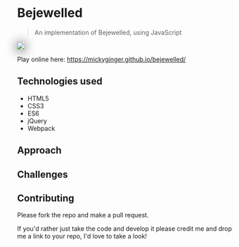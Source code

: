 # Bejewelled

> An implementation of Bejewelled, using JavaScript

<img src="https://user-images.githubusercontent.com/3531085/61970033-d5b6d480-afd3-11e9-875b-e0bf1ed993ca.png" style="box-shadow:0 2px 25px 0">

Play online here: https://mickyginger.github.io/bejewelled/

## Technologies used

- HTML5
- CSS3
- ES6
- jQuery
- Webpack

## Approach


## Challenges


## Contributing

Please fork the repo and make a pull request.

If you'd rather just take the code and develop it please credit me and drop me a link to your repo, I'd love to take a look!
